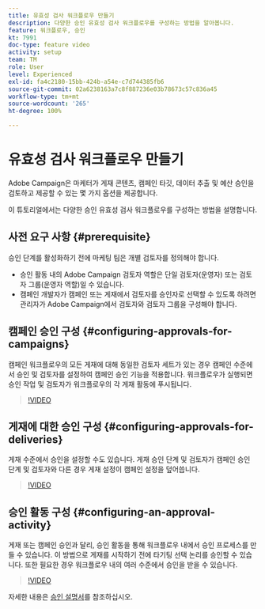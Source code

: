 ```yaml
---
title: 유효성 검사 워크플로우 만들기
description: 다양한 승인 유효성 검사 워크플로우를 구성하는 방법을 알아봅니다.
feature: 워크플로우, 승인
kt: 7991
doc-type: feature video
activity: setup
team: TM
role: User
level: Experienced
exl-id: fa4c2180-15bb-424b-a54e-c7d744385fb6
source-git-commit: 02a6238163a7c8f887236e03b78673c57c836a45
workflow-type: tm+mt
source-wordcount: '265'
ht-degree: 100%

---
```


# 유효성 검사 워크플로우 만들기

Adobe Campaign은 마케터가 게재 콘텐츠, 캠페인 타깃, 데이터 추출 및 예산 승인을 검토하고 제공할 수 있는 몇 가지 옵션을 제공합니다.

이 튜토리얼에서는 다양한 승인 유효성 검사 워크플로우를 구성하는 방법을 설명합니다.

## 사전 요구 사항 {#prerequisite}

승인 단계를 활성화하기 전에 마케팅 팀은 개별 검토자를 정의해야 합니다.

* 승인 활동 내의 Adobe Campaign 검토자 역할은 단일 검토자(운영자) 또는 검토자 그룹(운영자 역할)일 수 있습니다.
* 캠페인 개발자가 캠페인 또는 게재에서 검토자를 승인자로 선택할 수 있도록 하려면 관리자가 Adobe Campaign에서 검토자와 검토자 그룹을 구성해야 합니다.

## 캠페인 승인 구성   {#configuring-approvals-for-campaigns}

캠페인 워크플로우의 모든 게재에 대해 동일한 검토자 세트가 있는 경우 캠페인 수준에서 승인 및 검토자를 설정하여 캠페인 승인 기능을 적용합니다. 워크플로우가 실행되면 승인 작업 및 검토자가 워크플로우의 각 게재 활동에 푸시됩니다.

>[!VIDEO](https://video.tv.adobe.com/v/25175?quality=12)

## 게재에 대한 승인 구성   {#configuring-approvals-for-deliveries}

게재 수준에서 승인을 설정할 수도 있습니다. 게재 승인 단계 및 검토자가 캠페인 승인 단계 및 검토자와 다른 경우 게재 설정이 캠페인 설정을 덮어씁니다.

>[!VIDEO](https://video.tv.adobe.com/v/25176?quality=12)

## 승인 활동 구성   {#configuring-an-approval-activity}

게재 또는 캠페인 승인과 달리, 승인 활동을 통해 워크플로우 내에서 승인 프로세스를 만들 수 있습니다. 이 방법으로 게재를 시작하기 전에 타기팅 선택 논리를 승인할 수 있습니다. 또한 필요한 경우 워크플로우 내의 여러 수준에서 승인을 받을 수 있습니다.

>[!VIDEO](https://video.tv.adobe.com/v/25174?quality=12)

자세한 내용은 [승인 설명서](https://experienceleague.adobe.com/docs/campaign-classic/using/automating-with-workflows/flow-control-activities/approval.html?lang=ko)를 참조하십시오.
